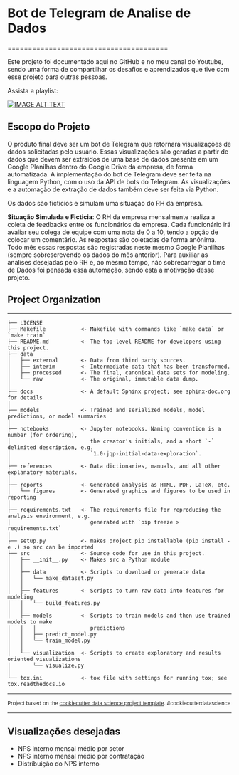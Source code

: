 # Bot de Telegram de Analise de Dados
=======================================

Este projeto foi documentado aqui no GitHub e no meu canal do Youtube, sendo uma forma de compartilhar os desafios e aprendizados que tive com esse projeto para outras pessoas.

Assista a playlist:

[![IMAGE ALT TEXT](http://img.youtube.com/vi/IJGGPkNg8ZI/0.jpg)](https://www.youtube.com/watch?v=IJGGPkNg8ZI "Pilhas | Estrutura de Dados")

## Escopo do Projeto
O produto final deve ser um bot de Telegram que retornará visualizações de dados solicitadas pelo usuário. Essas visualizações são geradas a partir de dados que devem ser extraídos de uma base de dados presente em um Google Planilhas dentro do Google Drive da empresa, de forma automatizada. A implementação do bot de Telegram deve ser feita na linguagem Python, com o uso da API de bots do Telegram. As visualizações e a automação de extração de dados também deve ser feita via Python.

Os dados são ficticios e simulam uma situação do RH da empresa. 

**Situação Simulada e Ficticia**: O RH da empresa mensalmente realiza a coleta de feedbacks entre os funcionários da empresa. Cada funcionário irá avaliar seu colega de equipe com uma nota de 0 a 10, tendo a opção de colocar um comentário. As respostas são coletadas de forma anônima. Todo mês essas respostas são registradas neste mesmo Google Planilhas (sempre sobrescrevendo os dados do mês anterior). Para auxiliar as analises desejadas pelo RH e, ao mesmo tempo, não sobrecarregar o time de Dados foi pensada essa automação, sendo esta a motivação desse projeto.

## Project Organization
------------

    ├── LICENSE
    ├── Makefile           <- Makefile with commands like `make data` or `make train`
    ├── README.md          <- The top-level README for developers using this project.
    ├── data
    │   ├── external       <- Data from third party sources.
    │   ├── interim        <- Intermediate data that has been transformed.
    │   ├── processed      <- The final, canonical data sets for modeling.
    │   └── raw            <- The original, immutable data dump.
    │
    ├── docs               <- A default Sphinx project; see sphinx-doc.org for details
    │
    ├── models             <- Trained and serialized models, model predictions, or model summaries
    │
    ├── notebooks          <- Jupyter notebooks. Naming convention is a number (for ordering),
    │                         the creator's initials, and a short `-` delimited description, e.g.
    │                         `1.0-jqp-initial-data-exploration`.
    │
    ├── references         <- Data dictionaries, manuals, and all other explanatory materials.
    │
    ├── reports            <- Generated analysis as HTML, PDF, LaTeX, etc.
    │   └── figures        <- Generated graphics and figures to be used in reporting
    │
    ├── requirements.txt   <- The requirements file for reproducing the analysis environment, e.g.
    │                         generated with `pip freeze > requirements.txt`
    │
    ├── setup.py           <- makes project pip installable (pip install -e .) so src can be imported
    ├── src                <- Source code for use in this project.
    │   ├── __init__.py    <- Makes src a Python module
    │   │
    │   ├── data           <- Scripts to download or generate data
    │   │   └── make_dataset.py
    │   │
    │   ├── features       <- Scripts to turn raw data into features for modeling
    │   │   └── build_features.py
    │   │
    │   ├── models         <- Scripts to train models and then use trained models to make
    │   │   │                 predictions
    │   │   ├── predict_model.py
    │   │   └── train_model.py
    │   │
    │   └── visualization  <- Scripts to create exploratory and results oriented visualizations
    │       └── visualize.py
    │
    └── tox.ini            <- tox file with settings for running tox; see tox.readthedocs.io


--------

<p><small>Project based on the <a target="_blank" href="https://drivendata.github.io/cookiecutter-data-science/">cookiecutter data science project template</a>. #cookiecutterdatascience</small></p>

---------
## Visualizações desejadas
- NPS interno mensal médio por setor 
- NPS interno mensal médio por contratação
- Distribuição do NPS interno
